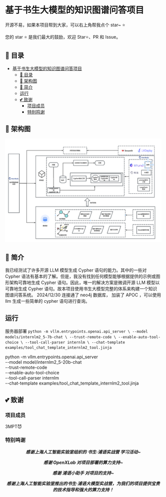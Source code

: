 # 基于书生大模型的知识图谱问答项目

开源不易，如果本项目帮到大家，可以右上角帮我点个 star~ ⭐

您的 star ⭐ 是我们最大的鼓励，欢迎 Star⭐、PR 和 Issue。

## 📖 目录

- [基于书生大模型的知识图谱问答项目](#基于书生大模型的知识图谱问答项目)
  - [📖 目录](#-目录)
  - [🔄 架构图](#-架构图)
  - [📝 简介](#-简介)
  - [运行](#运行)
  - [💕 致谢](#-致谢)
    - [项目成员](#项目成员)
    - [特别鸣谢](#特别鸣谢)

## 🔄 架构图

![知识图谱问答系统](assets/架构图.png)

## 📝 简介

我已经测试了许多开源 LLM 模型生成 Cypher 语句的能力。其中的一些对 Cypher 语法有基本的了解。但是，我没有找到任何模型能够根据提供的示例或图形架构可靠地生成 Cypher 语句。因此，唯一的解决方案是微调开源 LLM 模型以可靠地生成 Cypher 语句。故本项目使用书生大模型完整的体系来构建一个知识图谱问答系统。
2024/12/30 连接通了 neo4j 数据库， 加装了 APOC ，可以使用 llm 生成一些简单的 cypher 语句进行查询。

## 运行

服务器部署
`python -m vllm.entrypoints.openai.api_server \
    --model models/internlm2_5-7b-chat \
    --trust-remote-code \
    --enable-auto-tool-choice \
    --tool-call-parser internlm \
    --chat-template examples/tool_chat_template_internlm2_tool.jinja`

    
python -m vllm.entrypoints.openai.api_server \
    --model model/internlm2_5-20b-chat \
    --trust-remote-code \
    --enable-auto-tool-choice \
    --tool-call-parser internlm \
    --chat-template examples/tool_chat_template_internlm2_tool.jinja

    

## 💕 致谢

### 项目成员

3MPT😈

### 特别鸣谢

<div align="center">
 
***感谢上海人工智能实验室组织的 书生·浦语实战营 学习活动~***

**_感谢 OpenXLab 对项目部署的算力支持~_**

**_感谢 浦语小助手 对项目的支持~_**

**_感谢上海人工智能实验室推出的书生·浦语大模型实战营，为我们的项目提供宝贵的技术指导和强大的算力支持！_**
